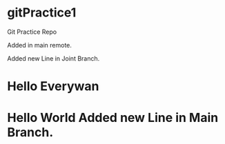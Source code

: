 # gitPractice1
Git Practice Repo

Added in main remote.

Added new Line in Joint Branch.

<h1>Hello Everywan<h1>
Hello World
Added new Line in Main Branch.